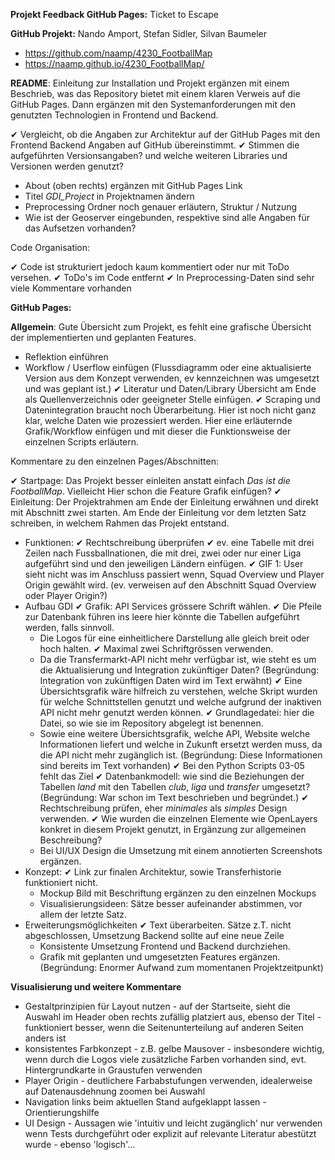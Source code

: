 **Projekt Feedback GitHub Pages:** Ticket to Escape

**GitHub Projekt:** Nando Amport, Stefan Sidler, Silvan Baumeler

- https://github.com/naamp/4230_FootballMap
- https://naamp.github.io/4230_FootballMap/

**README**: Einleitung zur Installation und Projekt ergänzen mit einem Beschrieb, was das Repository bietet mit einem klaren Verweis auf die GitHub Pages. Dann ergänzen mit den Systemanforderungen mit den genutzten Technologien in Frontend und Backend.

✔ Vergleicht, ob die Angaben zur Architektur auf der GitHub Pages mit den Frontend Backend Angaben auf GitHub übereinstimmt.
✔ Stimmen die aufgeführten Versionsangaben? und welche weiteren Libraries und Versionen werden genutzt?
- About (oben rechts) ergänzen mit GitHub Pages Link
- Titel *GDI_Project* in Projektnamen ändern
- Preprocessing Ordner noch genauer erläutern, Struktur / Nutzung
- Wie ist der Geoserver eingebunden, respektive sind alle Angaben für das Aufsetzen vorhanden?

Code Organisation:

✔ Code ist strukturiert jedoch kaum kommentiert oder nur mit ToDo versehen.
✔ ToDo's im Code entfernt
✔ In Preprocessing-Daten sind sehr viele Kommentare vorhanden

**GitHub Pages:**

**Allgemein**: Gute Übersicht zum Projekt, es fehlt eine grafische Übersicht der implementierten und geplanten Features.

- Reflektion einführen
- Workflow / Userflow einfügen (Flussdiagramm oder eine aktualisierte Version aus dem Konzept verwenden, ev kennzeichnen was umgesetzt und was geplant ist.)
✔ Literatur und Daten/Library Übersicht am Ende als Quellenverzeichnis oder geeigneter Stelle einfügen.
✔ Scraping und Datenintegration braucht noch Überarbeitung. Hier ist noch nicht ganz klar, welche Daten wie prozessiert werden. Hier eine erläuternde Grafik/Workflow einfügen und mit dieser die Funktionsweise der einzelnen Scripts erläutern.

Kommentare zu den einzelnen Pages/Abschnitten:

✔ Startpage: Das Projekt besser einleiten anstatt einfach *Das ist die FootballMap*. Vielleicht Hier schon die Feature Grafik einfügen?
✔ Einleitung: Der Projektrahmen am Ende der Einleitung erwähnen und direkt mit Abschnitt zwei starten. Am Ende der Einleitung vor dem letzten Satz schreiben, in welchem Rahmen das Projekt entstand.
- Funktionen:
  ✔ Rechtschreibung überprüfen
  ✔ ev. eine Tabelle mit drei Zeilen nach Fussballnationen, die mit drei, zwei oder nur einer Liga aufgeführt sind und den jeweiligen Ländern einfügen.
  ✔ GIF 1: User sieht nicht was im Anschluss passiert wenn, Squad Overview und Player Origin gewählt wird. (ev. verweisen auf den Abschnitt Squad Overview oder Player Origin?)
- Aufbau GDI
  ✔ Grafik: API Services grössere Schrift wählen.
  ✔ Die Pfeile zur Datenbank führen ins leere hier könnte die Tabellen aufgeführt werden, falls sinnvoll.
  - Die Logos für eine einheitlichere Darstellung alle gleich breit oder hoch halten.
  ✔ Maximal zwei Schriftgrössen verwenden.
  - Da die Transfermarkt-API nicht mehr verfügbar ist, wie steht es um die Aktualisierung und Integration zukünftiger Daten?
  (Begründung: Integration von zukünftigen Daten wird im Text erwähnt)
  ✔ Eine Übersichtsgrafik wäre hilfreich zu verstehen, welche Skript wurden für welche Schnittstellen genutzt und welche aufgrund der inaktiven API nicht mehr genutzt werden können.
  ✔ Grundlagedatei: hier die Datei, so wie sie im Repository abgelegt ist benennen.
  - Sowie eine weitere Übersichtsgrafik, welche API, Website welche Informationen liefert und welche in Zukunft ersetzt werden muss, da die API nicht mehr zugänglich ist.
  (Begründung: Diese Informationen sind bereits im Text vorhanden)
  ✔ Bei den Python Scripts 03-05 fehlt das Ziel
  ✔ Datenbankmodell: wie sind die Beziehungen der Tabellen *land* mit den Tabellen *club*, *liga* und *transfer* umgesetzt?
  (Begründung: War schon im Text beschrieben und begründet.)
  ✔ Rechtschreibung prüfen, eher *minimales* als *simples* Design verwenden.
  ✔ Wie wurden die einzelnen Elemente wie OpenLayers konkret in diesem Projekt genutzt, in Ergänzung zur allgemeinen Beschreibung?
  - Bei UI/UX Design die Umsetzung mit einem annotierten Screenshots ergänzen.
- Konzept:
  ✔ Link zur finalen Architektur, sowie Transferhistorie funktioniert nicht.
  - Mockup Bild mit Beschriftung ergänzen zu den einzelnen Mockups
  - Visualisierungsideen: Sätze besser aufeinander abstimmen, vor allem der letzte Satz.
- Erweiterungsmöglichkeiten
  ✔ Text überarbeiten. Sätze z.T. nicht abgeschlossen, Umsetzung Backend sollte auf eine neue Zeile
  - Konsistente Umsetzung Frontend und Backend durchziehen.
  - Grafik mit geplanten und umgesetzten Features ergänzen.
    (Begründung: Enormer Aufwand zum momentanen Projektzeitpunkt)

**Visualisierung und weitere Kommentare**
- Gestaltprinzipien für Layout nutzen - auf der Startseite, sieht die Auswahl im Header oben rechts zufällig platziert aus, ebenso der Titel - funktioniert besser, wenn die Seitenunterteilung auf anderen Seiten anders ist
- konsistentes Farbkonzept - z.B. gelbe Mausover - insbesondere wichtig, wenn durch die Logos viele zusätzliche Farben vorhanden sind, evt. Hintergrundkarte in Graustufen verwenden
- Player Origin - deutlichere Farbabstufungen verwenden, idealerweise auf Datenausdehnung zoomen bei Auswahl
- Navigation links beim aktuellen Stand aufgeklappt lassen - Orientierungshilfe
- UI Design - Aussagen wie 'intuitiv und leicht zugänglich' nur verwenden wenn Tests durchgeführt oder explizit auf relevante Literatur abestützt wurde - ebenso 'logisch'...



